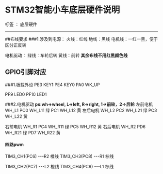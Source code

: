 ﻿# STM32智能小车底层硬件说明

标签 ： 底层硬件 

---
##布线要求
###1.涉及到电源：
火线：红线
地线：黑线
电机线：一红一黑，便于区分正反转

电机驱动：
绿线：车轮后转
黄线：前转
**其余布线不用红黑颜色线**

## GPIO引脚对应
###1.板载外设
PE3 KEY1
PE4 KEY0
PA0 WK_UP

PF9 LED0
PF10 LED1

###2.电机驱动
**ps:wh->wheel, L->left, R->right, 1->前轮，2->后轮**
左前电机 WH_L1
PC0 WH_L11 绿
PC1 WH_L12 黄
左后电机 WH_L2
PC2 WH_L21 绿
PC3 WH_L22 黄

右前电机 WH_R1
PC4 WH_R11 绿
PC5 WH_R12 黄
右后电机 WH_R2
PD6 WH_R21 绿
PD7 WH_R22 黄

#### 四路pwm
TIM3_CH1(PC6) ---R2 橙线
TIM3_CH3(PC8) ---R1 棕线

TIM3_CH2(PC7) ---L2 橙线
TIM3_CH4(PC9) ---L1 棕线







